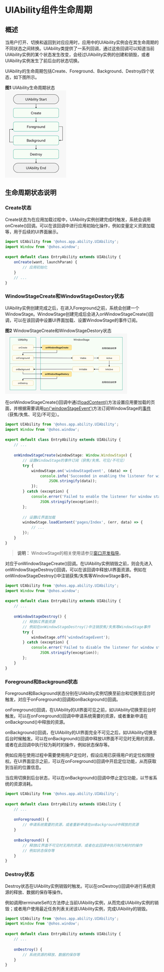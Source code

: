 # UIAbility组件生命周期


## 概述

当用户打开、切换和返回到对应应用时，应用中的UIAbility实例会在其生命周期的不同状态之间转换。UIAbility类提供了一系列回调，通过这些回调可以知道当前UIAbility实例的某个状态发生改变，会经过UIAbility实例的创建和销毁，或者UIAbility实例发生了前后台的状态切换。

UIAbility的生命周期包括Create、Foreground、Background、Destroy四个状态，如下图所示。

  **图1** UIAbility生命周期状态  
<img src="figures/Ability-Life-Cycle.png" alt="Ability-Life-Cycle" style="zoom:50%;" />


## 生命周期状态说明


### Create状态

Create状态为在应用加载过程中，UIAbility实例创建完成时触发，系统会调用onCreate()回调。可以在该回调中进行应用初始化操作，例如变量定义资源加载等，用于后续的UI界面展示。


```ts
import UIAbility from '@ohos.app.ability.UIAbility';
import Window from '@ohos.window';

export default class EntryAbility extends UIAbility {
    onCreate(want, launchParam) {
        // 应用初始化
    }
    // ...
}
```


### WindowStageCreate和WindowStageDestory状态

UIAbility实例创建完成之后，在进入Foreground之前，系统会创建一个WindowStage。WindowStage创建完成后会进入onWindowStageCreate()回调，可以在该回调中设置UI界面加载、设置WindowStage的事件订阅。

  **图2** WindowStageCreate和WindowStageDestory状态  
<img src="figures/Ability-Life-Cycle-WindowStage.png" alt="Ability-Life-Cycle-WindowStage" style="zoom:50%;" />

在onWindowStageCreate()回调中通过[loadContent()](../reference/apis/js-apis-window.md#loadcontent9-2)方法设置应用要加载的页面，并根据需要调用[on('windowStageEvent')](../reference/apis/js-apis-window.md#onwindowstageevent9)方法订阅WindowStage的[事件](../reference/apis/js-apis-window.md#windowstageeventtype9)（获焦/失焦、可见/不可见）。

```ts
import UIAbility from '@ohos.app.ability.UIAbility';
import Window from '@ohos.window';

export default class EntryAbility extends UIAbility {
    // ...

    onWindowStageCreate(windowStage: Window.WindowStage) {
        // 设置WindowStage的事件订阅（获焦/失焦、可见/不可见）
        try {
            windowStage.on('windowStageEvent', (data) => {
                console.info('Succeeded in enabling the listener for window stage event changes. Data: ' +
                    JSON.stringify(data));
            });
        } catch (exception) {
            console.error('Failed to enable the listener for window stage event changes. Cause:' +
                JSON.stringify(exception));
        };

        // 设置UI界面加载
        windowStage.loadContent('pages/Index', (err, data) => {
            // ...
        });
    }
}
```

> **说明：**
> WindowStage的相关使用请参见[窗口开发指导](../windowmanager/application-window-stage.md)。

对应于onWindowStageCreate()回调。在UIAbility实例销毁之前，则会先进入onWindowStageDestroy()回调，可以在该回调中释放UI界面资源。例如在onWindowStageDestroy()中注销获焦/失焦等WindowStage事件。


```ts
import UIAbility from '@ohos.app.ability.UIAbility';
import Window from '@ohos.window';

export default class EntryAbility extends UIAbility {
    // ...

    onWindowStageDestroy() {
        // 释放UI界面资源
        // 例如在onWindowStageDestroy()中注销获焦/失焦等WindowStage事件
        try {
            windowStage.off('windowStageEvent');
        } catch (exception) {
            console.error('Failed to disable the listener for window stage event changes. Cause:' +
                JSON.stringify(exception));
        };
    }
}
```


### Foreground和Background状态

Foreground和Background状态分别在UIAbility实例切换至前台和切换至后台时触发，对应于onForeground()回调和onBackground()回调。

onForeground()回调，在UIAbility的UI界面可见之前，如UIAbility切换至前台时触发。可以在onForeground()回调中申请系统需要的资源，或者重新申请在onBackground()中释放的资源。

onBackground()回调，在UIAbility的UI界面完全不可见之后，如UIAbility切换至后台时候触发。可以在onBackground()回调中释放UI界面不可见时无用的资源，或者在此回调中执行较为耗时的操作，例如状态保存等。

例如应用在使用过程中需要使用用户定位时，假设应用已获得用户的定位权限授权。在UI界面显示之前，可以在onForeground()回调中开启定位功能，从而获取到当前的位置信息。

当应用切换到后台状态，可以在onBackground()回调中停止定位功能，以节省系统的资源消耗。


```ts
import UIAbility from '@ohos.app.ability.UIAbility';

export default class EntryAbility extends UIAbility {
    // ...

    onForeground() {
        // 申请系统需要的资源，或者重新申请在onBackground中释放的资源
    }

    onBackground() {
        // 释放UI界面不可见时无用的资源，或者在此回调中执行较为耗时的操作
        // 例如状态保存等
    }
}
```


### Destroy状态

Destroy状态在UIAbility实例销毁时触发。可以在onDestroy()回调中进行系统资源的释放、数据的保存等操作。

  例如调用terminateSelf()方法停止当前UIAbility实例，从而完成UIAbility实例的销毁；或者用户使用最近任务列表关闭该UIAbility实例，完成UIAbility的销毁。

```ts
import UIAbility from '@ohos.app.ability.UIAbility';
import Window from '@ohos.window';

export default class EntryAbility extends UIAbility {
    // ...

    onDestroy() {
        // 系统资源的释放、数据的保存等
    }
}
```
